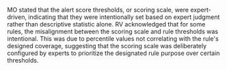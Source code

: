 MO stated that the alert score thresholds, or scoring scale, were expert-driven, indicating that they were intentionally set based on expert judgment rather than descriptive statistic alone. RV acknowledged that for some rules, the misalignment between the scoring scale and rule thresholds was intentional. This was due to percentile values not correlating with the rule's designed coverage, suggesting that the scoring scale was deliberately configured by experts to prioritize the designated rule purpose over certain thresholds.
